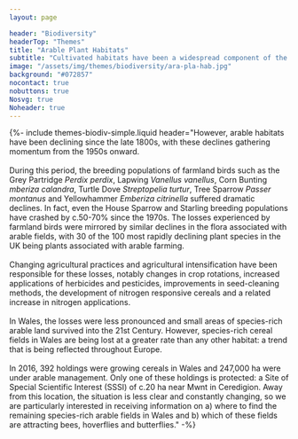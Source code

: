 ```yaml
---
layout: page

header: "Biodiversity"
headerTop: "Themes"
title: "Arable Plant Habitats"
subtitle: "Cultivated habitats have been a widespread component of the British landscape for some 8000 years and a whole ecosystem of plants, birds, mammals and invertebrates has adapted to live in these habitats "
image: "/assets/img/themes/biodiversity/ara-pla-hab.jpg"
background: "#072857"
nocontact: true
nobuttons: true
Nosvg: true
Noheader: true
---
```



{%-
include themes-biodiv-simple.liquid
header="However, arable habitats have been declining since the late 1800s, with these declines gathering momentum from the 1950s onward. <br><br> During this period, the breeding populations of farmland birds such as the Grey Partridge <i>Perdix perdix</i>, Lapwing <i>Vanellus vanellus</i>, Corn Bunting <i>mberiza calandra</i>, Turtle Dove <i>Streptopelia turtur</i>, Tree Sparrow <i>Passer montanus</i> and Yellowhammer <i>Emberiza citrinella</i> suffered dramatic declines. In fact, even the House Sparrow and Starling breeding populations have crashed by c.50-70% since the 1970s. The losses experienced by farmland birds were mirrored by similar declines in the flora associated with arable fields, with 30 of the 100 most rapidly declining plant species in the UK being plants associated with arable farming.<br><br> Changing agricultural practices and agricultural intensification have been responsible for these losses, notably changes in crop rotations, increased applications of herbicides and pesticides, improvements in seed-cleaning methods, the development of nitrogen responsive cereals and a related increase in nitrogen applications.<br><br> In Wales, the losses were less pronounced and small areas of species-rich arable land survived into the 21st Century. However, species-rich cereal fields in Wales are being lost at a greater rate than any other habitat: a trend that is being reflected throughout Europe.
<br><br> In 2016, 392 holdings were growing cereals in Wales and 247,000 ha were under arable management. Only one of these holdings is protected: a Site of Special Scientific Interest (SSSI) of c.20 ha near Mwnt in Ceredigion. Away from this location, the situation is less clear and constantly changing, so we are particularly interested in receiving information on a) where to find the remaining species-rich arable fields in Wales and b) which of these fields are attracting bees, hoverflies and butterflies."
-%}

